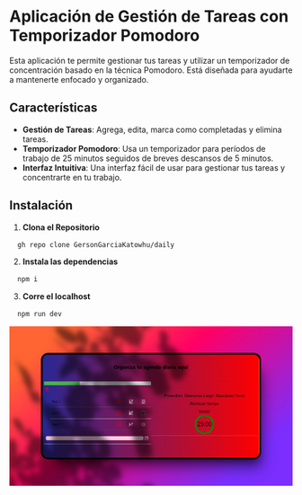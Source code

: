 # Aplicación de Gestión de Tareas con Temporizador Pomodoro

Esta aplicación te permite gestionar tus tareas y utilizar un temporizador de concentración basado en la técnica Pomodoro. Está diseñada para ayudarte a mantenerte enfocado y organizado.

## Características

- **Gestión de Tareas**: Agrega, edita, marca como completadas y elimina tareas.
- **Temporizador Pomodoro**: Usa un temporizador para períodos de trabajo de 25 minutos seguidos de breves descansos de 5 minutos.
- **Interfaz Intuitiva**: Una interfaz fácil de usar para gestionar tus tareas y concentrarte en tu trabajo.

## Instalación

1. **Clona el Repositorio**

```bash
  gh repo clone GersonGarciaKatowhu/daily
```
2. **Instala las dependencias**

```bash
  npm i
```
3. **Corre el localhost**

```bash
  npm run dev
```

![Preview](./public/preview.jpg)
